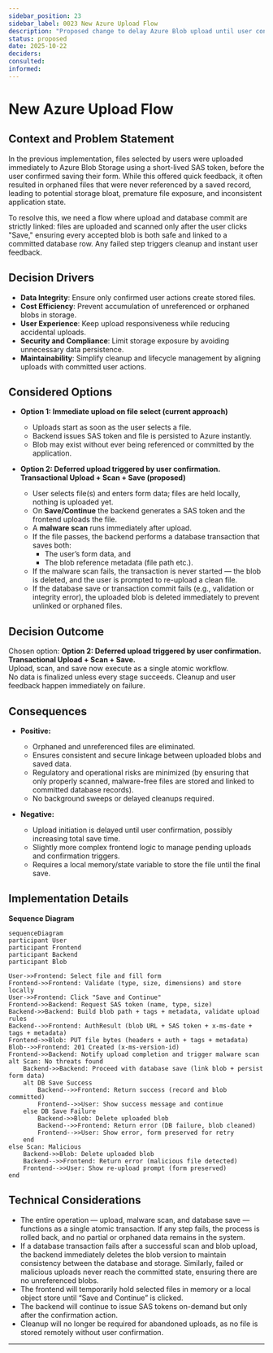 ```yaml
---
sidebar_position: 23
sidebar_label: 0023 New Azure Upload Flow
description: "Proposed change to delay Azure Blob upload until user confirmation (Save and Continue)."
status: proposed
date: 2025-10-22
deciders:
consulted:
informed:
---
```


# New Azure Upload Flow

## Context and Problem Statement

In the previous implementation, files selected by users were uploaded immediately to Azure Blob Storage using a short-lived SAS token, before the user confirmed saving their form. While this offered quick feedback, it often resulted in orphaned files that were never referenced by a saved record, leading to potential storage bloat, premature file exposure, and inconsistent application state.

To resolve this, we need a flow where upload and database commit are strictly linked: files are uploaded and scanned only after the user clicks "Save," ensuring every accepted blob is both safe and linked to a committed database row. Any failed step triggers cleanup and instant user feedback.

## Decision Drivers

- **Data Integrity**: Ensure only confirmed user actions create stored files.
- **Cost Efficiency**: Prevent accumulation of unreferenced or orphaned blobs in storage.
- **User Experience**: Keep upload responsiveness while reducing accidental uploads.
- **Security and Compliance**: Limit storage exposure by avoiding unnecessary data persistence.
- **Maintainability**: Simplify cleanup and lifecycle management by aligning uploads with committed user actions.

## Considered Options

- **Option 1: Immediate upload on file select (current approach)**
  - Uploads start as soon as the user selects a file.
  - Backend issues SAS token and file is persisted to Azure instantly.
  - Blob may exist without ever being referenced or committed by the application.

- **Option 2: Deferred upload triggered by user confirmation. Transactional Upload + Scan + Save (proposed)**
  - User selects file(s) and enters form data; files are held locally, nothing is uploaded yet.
  - On **Save/Continue** the backend generates a SAS token and the frontend uploads the file.
  - A **malware scan** runs immediately after upload.
  - If the file passes, the backend performs a database transaction that saves both:
    - The user’s form data, and
    - The blob reference metadata (file path etc.).
  - If the malware scan fails, the transaction is never started — the blob is deleted, and the user is prompted to re-upload a clean file.
  - If the database save or transaction commit fails (e.g., validation or integrity error), the uploaded blob is deleted immediately to prevent unlinked or orphaned files.
  
## Decision Outcome

Chosen option: **Option 2: Deferred upload triggered by user confirmation. Transactional Upload + Scan + Save.**  
Upload, scan, and save now execute as a single atomic workflow.  
No data is finalized unless every stage succeeds. Cleanup and user feedback happen immediately on failure.

## Consequences

- **Positive:**
  - Orphaned and unreferenced files are eliminated.
  - Ensures consistent and secure linkage between uploaded blobs and saved data.
  - Regulatory and operational risks are minimized (by ensuring that only properly scanned, malware-free files are stored and linked to committed database records).
  - No background sweeps or delayed cleanups required.

- **Negative:**
  - Upload initiation is delayed until user confirmation, possibly increasing total save time.
  - Slightly more complex frontend logic to manage pending uploads and confirmation triggers.
  - Requires a local memory/state variable to store the file until the final save.

## Implementation Details

**Sequence Diagram**
```mermaid
sequenceDiagram
participant User
participant Frontend
participant Backend
participant Blob

User->>Frontend: Select file and fill form
Frontend->>Frontend: Validate (type, size, dimensions) and store locally
User->>Frontend: Click "Save and Continue"
Frontend->>Backend: Request SAS token (name, type, size)
Backend->>Backend: Build blob path + tags + metadata, validate upload rules
Backend-->>Frontend: AuthResult (blob URL + SAS token + x-ms-date + tags + metadata)
Frontend->>Blob: PUT file bytes (headers + auth + tags + metadata)
Blob-->>Frontend: 201 Created (x-ms-version-id)
Frontend->>Backend: Notify upload completion and trigger malware scan
alt Scan: No threats found
    Backend->>Backend: Proceed with database save (link blob + persist form data)
    alt DB Save Success
        Backend-->>Frontend: Return success (record and blob committed)
        Frontend-->>User: Show success message and continue
    else DB Save Failure
        Backend->>Blob: Delete uploaded blob
        Backend-->>Frontend: Return error (DB failure, blob cleaned)
        Frontend-->>User: Show error, form preserved for retry
    end
else Scan: Malicious
    Backend->>Blob: Delete uploaded blob
    Backend-->>Frontend: Return error (malicious file detected)
    Frontend-->>User: Show re-upload prompt (form preserved)
end
```

## Technical Considerations

- The entire operation — upload, malware scan, and database save — functions as a single atomic transaction. If any step fails, the process is rolled back, and no partial or orphaned data remains in the system.
- If a database transaction fails after a successful scan and blob upload, the backend immediately deletes the blob version to maintain consistency between the database and storage. Similarly, failed or malicious uploads never reach the committed state, ensuring there are no unreferenced blobs.
- The frontend will temporarily hold selected files in memory or a local object store until “Save and Continue” is clicked.
- The backend will continue to issue SAS tokens on-demand but only after the confirmation action.
- Cleanup will no longer be required for abandoned uploads, as no file is stored remotely without user confirmation.

---
